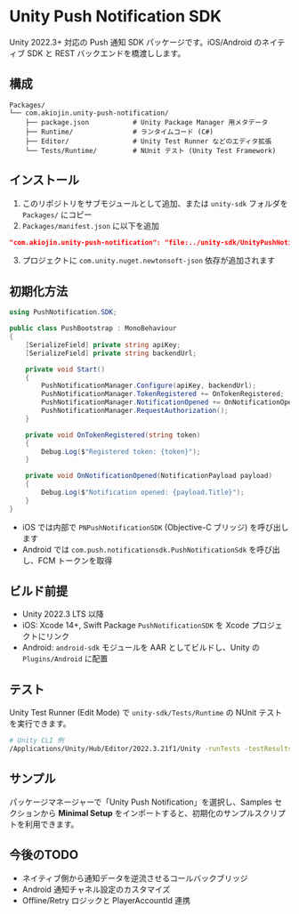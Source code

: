 # Unity Push Notification SDK

Unity 2022.3+ 対応の Push 通知 SDK パッケージです。iOS/Android のネイティブ SDK と REST バックエンドを橋渡しします。

## 構成

```
Packages/
└── com.akiojin.unity-push-notification/
    ├── package.json           # Unity Package Manager 用メタデータ
    ├── Runtime/               # ランタイムコード (C#)
    ├── Editor/                # Unity Test Runner などのエディタ拡張
    └── Tests/Runtime/         # NUnit テスト (Unity Test Framework)
```

## インストール

1. このリポジトリをサブモジュールとして追加、または `unity-sdk` フォルダを `Packages/` にコピー
2. `Packages/manifest.json` に以下を追加

```json
"com.akiojin.unity-push-notification": "file:../unity-sdk/UnityPushNotification/Packages/com.akiojin.unity-push-notification"
```

3. プロジェクトに `com.unity.nuget.newtonsoft-json` 依存が追加されます

## 初期化方法

```csharp
using PushNotification.SDK;

public class PushBootstrap : MonoBehaviour
{
    [SerializeField] private string apiKey;
    [SerializeField] private string backendUrl;

    private void Start()
    {
        PushNotificationManager.Configure(apiKey, backendUrl);
        PushNotificationManager.TokenRegistered += OnTokenRegistered;
        PushNotificationManager.NotificationOpened += OnNotificationOpened;
        PushNotificationManager.RequestAuthorization();
    }

    private void OnTokenRegistered(string token)
    {
        Debug.Log($"Registered token: {token}");
    }

    private void OnNotificationOpened(NotificationPayload payload)
    {
        Debug.Log($"Notification opened: {payload.Title}");
    }
}
```

- iOS では内部で `PNPushNotificationSDK` (Objective-C ブリッジ) を呼び出します
- Android では `com.push.notificationsdk.PushNotificationSdk` を呼び出し、FCM トークンを取得

## ビルド前提

- Unity 2022.3 LTS 以降
- iOS: Xcode 14+, Swift Package `PushNotificationSDK` を Xcode プロジェクトにリンク
- Android: `android-sdk` モジュールを AAR としてビルドし、Unity の `Plugins/Android` に配置

## テスト

Unity Test Runner (Edit Mode) で `unity-sdk/Tests/Runtime` の NUnit テストを実行できます。

```bash
# Unity CLI 例
/Applications/Unity/Hub/Editor/2022.3.21f1/Unity -runTests -testResults results.xml -projectPath <path> -testPlatform editmode
```

## サンプル

パッケージマネージャーで「Unity Push Notification」を選択し、Samples セクションから **Minimal Setup** をインポートすると、初期化のサンプルスクリプトを利用できます。

## 今後のTODO

- ネイティブ側から通知データを逆流させるコールバックブリッジ
- Android 通知チャネル設定のカスタマイズ
- Offline/Retry ロジックと PlayerAccountId 連携
